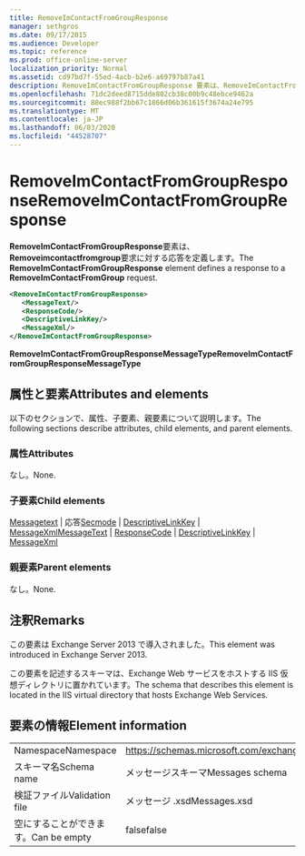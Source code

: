 ```yaml
---
title: RemoveImContactFromGroupResponse
manager: sethgros
ms.date: 09/17/2015
ms.audience: Developer
ms.topic: reference
ms.prod: office-online-server
localization_priority: Normal
ms.assetid: cd97bd7f-55ed-4acb-b2e6-a69797b87a41
description: RemoveImContactFromGroupResponse 要素は、RemoveImContactFromGroup 要求に対する応答を定義します。
ms.openlocfilehash: 71dc2deed8715dde802cb38c00b9c48ebce9462a
ms.sourcegitcommit: 88ec988f2bb67c1866d06b361615f3674a24e795
ms.translationtype: MT
ms.contentlocale: ja-JP
ms.lasthandoff: 06/03/2020
ms.locfileid: "44528707"
---
```

# <a name="removeimcontactfromgroupresponse"></a><span data-ttu-id="3cf7e-103">RemoveImContactFromGroupResponse</span><span class="sxs-lookup"><span data-stu-id="3cf7e-103">RemoveImContactFromGroupResponse</span></span>

<span data-ttu-id="3cf7e-104">**RemoveImContactFromGroupResponse**要素は、 **Removeimcontactfromgroup**要求に対する応答を定義します。</span><span class="sxs-lookup"><span data-stu-id="3cf7e-104">The **RemoveImContactFromGroupResponse** element defines a response to a **RemoveImContactFromGroup** request.</span></span> 
  
```XML
<RemoveImContactFromGroupResponse>
   <MessageText/>
   <ResponseCode/>
   <DescriptiveLinkKey/>
   <MessageXml/>
</RemoveImContactFromGroupResponse>
```

 <span data-ttu-id="3cf7e-105">**RemoveImContactFromGroupResponseMessageType**</span><span class="sxs-lookup"><span data-stu-id="3cf7e-105">**RemoveImContactFromGroupResponseMessageType**</span></span>
## <a name="attributes-and-elements"></a><span data-ttu-id="3cf7e-106">属性と要素</span><span class="sxs-lookup"><span data-stu-id="3cf7e-106">Attributes and elements</span></span>

<span data-ttu-id="3cf7e-107">以下のセクションで、属性、子要素、親要素について説明します。</span><span class="sxs-lookup"><span data-stu-id="3cf7e-107">The following sections describe attributes, child elements, and parent elements.</span></span>
  
### <a name="attributes"></a><span data-ttu-id="3cf7e-108">属性</span><span class="sxs-lookup"><span data-stu-id="3cf7e-108">Attributes</span></span>

<span data-ttu-id="3cf7e-109">なし。</span><span class="sxs-lookup"><span data-stu-id="3cf7e-109">None.</span></span>
  
### <a name="child-elements"></a><span data-ttu-id="3cf7e-110">子要素</span><span class="sxs-lookup"><span data-stu-id="3cf7e-110">Child elements</span></span>

<span data-ttu-id="3cf7e-111">[Messagetext](messagetext.md)  | 応答[Secmode](responsecode.md)  | [DescriptiveLinkKey](descriptivelinkkey.md)  | [MessageXml](messagexml.md)</span><span class="sxs-lookup"><span data-stu-id="3cf7e-111">[MessageText](messagetext.md) | [ResponseCode](responsecode.md) | [DescriptiveLinkKey](descriptivelinkkey.md) | [MessageXml](messagexml.md)</span></span>
  
### <a name="parent-elements"></a><span data-ttu-id="3cf7e-112">親要素</span><span class="sxs-lookup"><span data-stu-id="3cf7e-112">Parent elements</span></span>

<span data-ttu-id="3cf7e-113">なし。</span><span class="sxs-lookup"><span data-stu-id="3cf7e-113">None.</span></span>
  
## <a name="remarks"></a><span data-ttu-id="3cf7e-114">注釈</span><span class="sxs-lookup"><span data-stu-id="3cf7e-114">Remarks</span></span>

<span data-ttu-id="3cf7e-115">この要素は Exchange Server 2013 で導入されました。</span><span class="sxs-lookup"><span data-stu-id="3cf7e-115">This element was introduced in Exchange Server 2013.</span></span>
  
<span data-ttu-id="3cf7e-116">この要素を記述するスキーマは、Exchange Web サービスをホストする IIS 仮想ディレクトリに置かれています。</span><span class="sxs-lookup"><span data-stu-id="3cf7e-116">The schema that describes this element is located in the IIS virtual directory that hosts Exchange Web Services.</span></span>
  
## <a name="element-information"></a><span data-ttu-id="3cf7e-117">要素の情報</span><span class="sxs-lookup"><span data-stu-id="3cf7e-117">Element information</span></span>

|||
|:-----|:-----|
|<span data-ttu-id="3cf7e-118">Namespace</span><span class="sxs-lookup"><span data-stu-id="3cf7e-118">Namespace</span></span>  <br/> |https://schemas.microsoft.com/exchange/services/2006/messages  <br/> |
|<span data-ttu-id="3cf7e-119">スキーマ名</span><span class="sxs-lookup"><span data-stu-id="3cf7e-119">Schema name</span></span>  <br/> |<span data-ttu-id="3cf7e-120">メッセージスキーマ</span><span class="sxs-lookup"><span data-stu-id="3cf7e-120">Messages schema</span></span>  <br/> |
|<span data-ttu-id="3cf7e-121">検証ファイル</span><span class="sxs-lookup"><span data-stu-id="3cf7e-121">Validation file</span></span>  <br/> |<span data-ttu-id="3cf7e-122">メッセージ .xsd</span><span class="sxs-lookup"><span data-stu-id="3cf7e-122">Messages.xsd</span></span>  <br/> |
|<span data-ttu-id="3cf7e-123">空にすることができます。</span><span class="sxs-lookup"><span data-stu-id="3cf7e-123">Can be empty</span></span>  <br/> |<span data-ttu-id="3cf7e-124">false</span><span class="sxs-lookup"><span data-stu-id="3cf7e-124">false</span></span>  <br/> |
   

